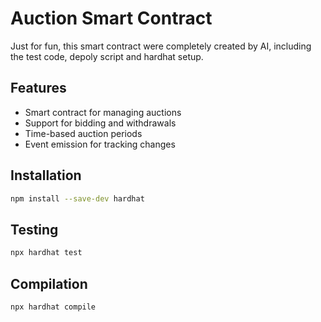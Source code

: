 
# Auction Smart Contract
Just for fun, this smart contract were completely created by AI, including the test code, depoly script and hardhat setup. 

## Features
- Smart contract for managing auctions
- Support for bidding and withdrawals
- Time-based auction periods
- Event emission for tracking changes

## Installation
```bash
npm install --save-dev hardhat
```

## Testing
```bash
npx hardhat test
```

## Compilation
```bash
npx hardhat compile
```
